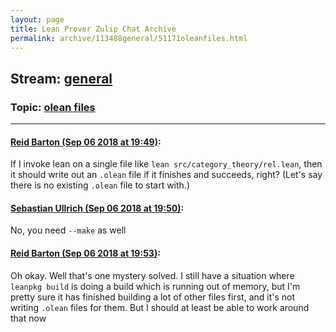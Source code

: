 ```yaml
---
layout: page
title: Lean Prover Zulip Chat Archive 
permalink: archive/113488general/51171oleanfiles.html
---
```


## Stream: [general](index.html)
### Topic: [olean files](51171oleanfiles.html)

---

#### [Reid Barton (Sep 06 2018 at 19:49)](https://leanprover.zulipchat.com/#narrow/stream/113488-general/topic/olean%20files/near/133457869):
If I invoke lean on a single file like `lean src/category_theory/rel.lean`, then it should write out an `.olean` file if it finishes and succeeds, right? (Let's say there is no existing `.olean` file to start with.)

#### [Sebastian Ullrich (Sep 06 2018 at 19:50)](https://leanprover.zulipchat.com/#narrow/stream/113488-general/topic/olean%20files/near/133457924):
No, you need `--make` as well

#### [Reid Barton (Sep 06 2018 at 19:53)](https://leanprover.zulipchat.com/#narrow/stream/113488-general/topic/olean%20files/near/133458106):
Oh okay. Well that's one mystery solved.
I still have a situation where `leanpkg build` is doing a build which is running out of memory, but I'm pretty sure it has finished building a lot of other files first, and it's not writing `.olean` files for them. But I should at least be able to work around that now

